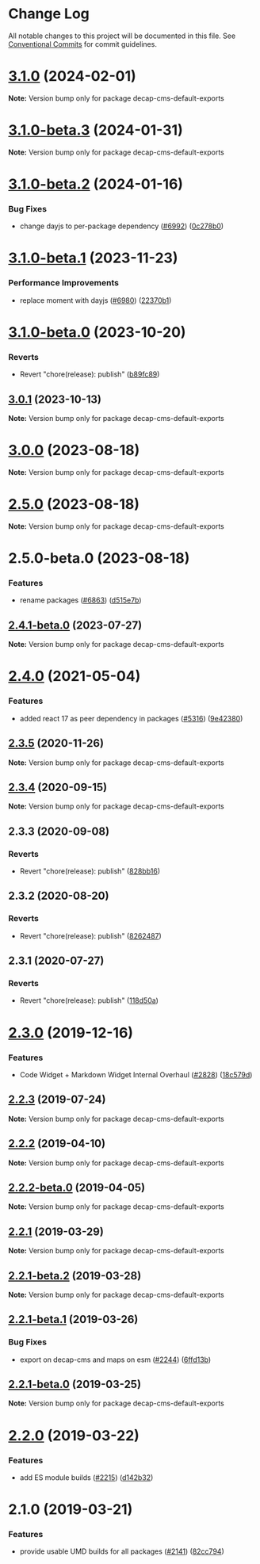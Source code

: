 # Change Log

All notable changes to this project will be documented in this file.
See [Conventional Commits](https://conventionalcommits.org) for commit guidelines.

# [3.1.0](https://github.com/decaporg/decap-cms/compare/decap-cms-default-exports@3.1.0-beta.3...decap-cms-default-exports@3.1.0) (2024-02-01)

**Note:** Version bump only for package decap-cms-default-exports

# [3.1.0-beta.3](https://github.com/decaporg/decap-cms/compare/decap-cms-default-exports@3.1.0-beta.2...decap-cms-default-exports@3.1.0-beta.3) (2024-01-31)

**Note:** Version bump only for package decap-cms-default-exports

# [3.1.0-beta.2](https://github.com/decaporg/decap-cms/compare/decap-cms-default-exports@3.1.0-beta.1...decap-cms-default-exports@3.1.0-beta.2) (2024-01-16)

### Bug Fixes

- change dayjs to per-package dependency ([#6992](https://github.com/decaporg/decap-cms/issues/6992)) ([0c278b0](https://github.com/decaporg/decap-cms/commit/0c278b0a83d93233d3b3e860d3029df20fe1c501))

# [3.1.0-beta.1](https://github.com/decaporg/decap-cms/compare/decap-cms-default-exports@3.1.0-beta.0...decap-cms-default-exports@3.1.0-beta.1) (2023-11-23)

### Performance Improvements

- replace moment with dayjs ([#6980](https://github.com/decaporg/decap-cms/issues/6980)) ([22370b1](https://github.com/decaporg/decap-cms/commit/22370b13e49a4a5f58a60ebd4bc40ce4b141eb11))

# [3.1.0-beta.0](https://github.com/decaporg/decap-cms/compare/decap-cms-default-exports@3.1.0...decap-cms-default-exports@3.1.0-beta.0) (2023-10-20)

### Reverts

- Revert "chore(release): publish" ([b89fc89](https://github.com/decaporg/decap-cms/commit/b89fc894dfbb5f4136b2e5427fd25a29378a58c6))

## [3.0.1](https://github.com/decaporg/decap-cms/compare/decap-cms-default-exports@3.0.0...decap-cms-default-exports@3.0.1) (2023-10-13)

**Note:** Version bump only for package decap-cms-default-exports

# [3.0.0](https://github.com/decaporg/decap-cms/compare/decap-cms-default-exports@2.5.0...decap-cms-default-exports@3.0.0) (2023-08-18)

**Note:** Version bump only for package decap-cms-default-exports

# [2.5.0](https://github.com/decaporg/decap-cms/compare/decap-cms-default-exports@2.5.0-beta.0...decap-cms-default-exports@2.5.0) (2023-08-18)

**Note:** Version bump only for package decap-cms-default-exports

# 2.5.0-beta.0 (2023-08-18)

### Features

- rename packages ([#6863](https://github.com/decaporg/decap-cms/issues/6863)) ([d515e7b](https://github.com/decaporg/decap-cms/commit/d515e7bd33216a775d96887b08c4f7b1962941bb))

## [2.4.1-beta.0](https://github.com/decaporg/decap-cms/compare/decap-cms-default-exports@2.4.0...decap-cms-default-exports@2.4.1-beta.0) (2023-07-27)

**Note:** Version bump only for package decap-cms-default-exports

# [2.4.0](https://github.com/decaporg/decap-cms/tree/main/packages/decap-cms-default-exports/compare/decap-cms-default-exports@2.3.5...decap-cms-default-exports@2.4.0) (2021-05-04)

### Features

- added react 17 as peer dependency in packages ([#5316](https://github.com/decaporg/decap-cms/tree/main/packages/decap-cms-default-exports/issues/5316)) ([9e42380](https://github.com/decaporg/decap-cms/tree/main/packages/decap-cms-default-exports/commit/9e423805707321396eec137f5b732a5b07a0dd3f))

## [2.3.5](https://github.com/decaporg/decap-cms/tree/main/packages/decap-cms-default-exports/compare/decap-cms-default-exports@2.3.4...decap-cms-default-exports@2.3.5) (2020-11-26)

**Note:** Version bump only for package decap-cms-default-exports

## [2.3.4](https://github.com/decaporg/decap-cms/tree/main/packages/decap-cms-default-exports/compare/decap-cms-default-exports@2.3.3...decap-cms-default-exports@2.3.4) (2020-09-15)

**Note:** Version bump only for package decap-cms-default-exports

## 2.3.3 (2020-09-08)

### Reverts

- Revert "chore(release): publish" ([828bb16](https://github.com/decaporg/decap-cms/tree/main/packages/decap-cms-default-exports/commit/828bb16415b8c22a34caa19c50c38b24ffe9ceae))

## 2.3.2 (2020-08-20)

### Reverts

- Revert "chore(release): publish" ([8262487](https://github.com/decaporg/decap-cms/tree/main/packages/decap-cms-default-exports/commit/82624879ccbcb16610090041db28f00714d924c8))

## 2.3.1 (2020-07-27)

### Reverts

- Revert "chore(release): publish" ([118d50a](https://github.com/decaporg/decap-cms/tree/main/packages/decap-cms-default-exports/commit/118d50a7a70295f25073e564b5161aa2b9883056))

# [2.3.0](https://github.com/decaporg/decap-cms/tree/main/packages/decap-cms-default-exports/compare/decap-cms-default-exports@2.2.3...decap-cms-default-exports@2.3.0) (2019-12-16)

### Features

- Code Widget + Markdown Widget Internal Overhaul ([#2828](https://github.com/decaporg/decap-cms/tree/main/packages/decap-cms-default-exports/issues/2828)) ([18c579d](https://github.com/decaporg/decap-cms/tree/main/packages/decap-cms-default-exports/commit/18c579d0e9f0ff71ed8c52f5c66f2309259af054))

## [2.2.3](https://github.com/decaporg/decap-cms/tree/main/packages/decap-cms-default-exports/compare/decap-cms-default-exports@2.2.2...decap-cms-default-exports@2.2.3) (2019-07-24)

**Note:** Version bump only for package decap-cms-default-exports

## [2.2.2](https://github.com/decaporg/decap-cms/tree/main/packages/decap-cms-default-exports/compare/decap-cms-default-exports@2.2.2-beta.0...decap-cms-default-exports@2.2.2) (2019-04-10)

**Note:** Version bump only for package decap-cms-default-exports

## [2.2.2-beta.0](https://github.com/decaporg/decap-cms/tree/main/packages/decap-cms-default-exports/compare/decap-cms-default-exports@2.2.1...decap-cms-default-exports@2.2.2-beta.0) (2019-04-05)

**Note:** Version bump only for package decap-cms-default-exports

## [2.2.1](https://github.com/decaporg/decap-cms/tree/main/packages/decap-cms-default-exports/compare/decap-cms-default-exports@2.2.1-beta.2...decap-cms-default-exports@2.2.1) (2019-03-29)

**Note:** Version bump only for package decap-cms-default-exports

## [2.2.1-beta.2](https://github.com/decaporg/decap-cms/tree/main/packages/decap-cms-default-exports/compare/decap-cms-default-exports@2.2.1-beta.1...decap-cms-default-exports@2.2.1-beta.2) (2019-03-28)

**Note:** Version bump only for package decap-cms-default-exports

## [2.2.1-beta.1](https://github.com/decaporg/decap-cms/tree/main/packages/decap-cms-default-exports/compare/decap-cms-default-exports@2.2.1-beta.0...decap-cms-default-exports@2.2.1-beta.1) (2019-03-26)

### Bug Fixes

- export on decap-cms and maps on esm ([#2244](https://github.com/decaporg/decap-cms/tree/main/packages/decap-cms-default-exports/issues/2244)) ([6ffd13b](https://github.com/decaporg/decap-cms/tree/main/packages/decap-cms-default-exports/commit/6ffd13b))

## [2.2.1-beta.0](https://github.com/decaporg/decap-cms/tree/main/packages/decap-cms-default-exports/compare/decap-cms-default-exports@2.2.0...decap-cms-default-exports@2.2.1-beta.0) (2019-03-25)

**Note:** Version bump only for package decap-cms-default-exports

# [2.2.0](https://github.com/decaporg/decap-cms/tree/main/packages/decap-cms-default-exports/compare/decap-cms-default-exports@2.1.0...decap-cms-default-exports@2.2.0) (2019-03-22)

### Features

- add ES module builds ([#2215](https://github.com/decaporg/decap-cms/tree/main/packages/decap-cms-default-exports/issues/2215)) ([d142b32](https://github.com/decaporg/decap-cms/tree/main/packages/decap-cms-default-exports/commit/d142b32))

# 2.1.0 (2019-03-21)

### Features

- provide usable UMD builds for all packages ([#2141](https://github.com/decaporg/decap-cms/tree/main/packages/decap-cms-default-exports/issues/2141)) ([82cc794](https://github.com/decaporg/decap-cms/tree/main/packages/decap-cms-default-exports/commit/82cc794))

